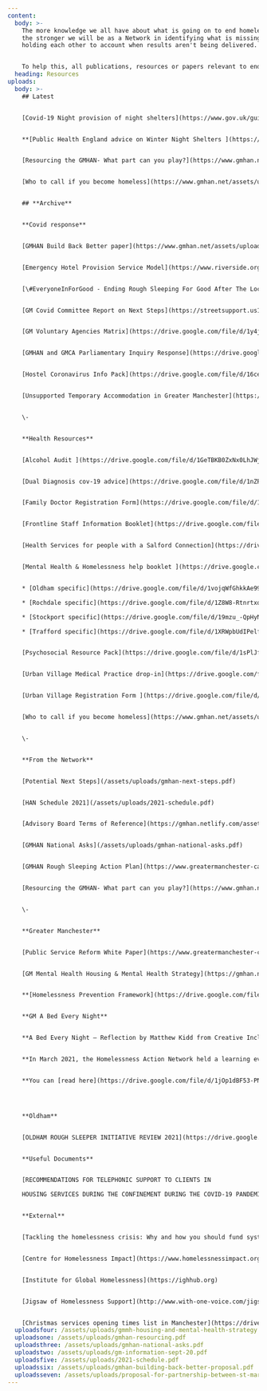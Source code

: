 ```yaml
---
content:
  body: >-
    The more knowledge we all have about what is going on to end homelessness,
    the stronger we will be as a Network in identifying what is missing and
    holding each other to account when results aren't being delivered. 


    To help this, all publications, resources or papers relevant to ending homelessness in Greater Manchester will be published here. If you think anything is missing, contact us at [info@gmhan.net](mailto:info@gmhan.net).
  heading: Resources
uploads:
  body: >-
    ## Latest


    [Covid-19 Night provision of night shelters](https://www.gov.uk/guidance/covid-19-provision-of-night-shelters)


    **[Public Health England advice on Winter Night Shelters ](https://www.gov.uk/guidance/covid-19-provision-of-night-shelters)**- all members of the GMHAN, including the Combined Authority and Local Authorities are very clear that night shelters should absolutely be the last resort during this winter to be made available only if other safer, better options have been exhausted. Additional funding is being made available via [Homeless Link](https://www.homeless.org.uk/connect/news/2020/oct/13/operating-principles-for-commissioners-and-providers-of-night-shelters-for) should night shelters be needed.


    [Resourcing the GMHAN- What part can you play?](https://www.gmhan.net/assets/uploads/gmhan-resourcing.pdf) - if you think you can help with funding or resource please contact [gmhan@streetsupport.net](mailto:gmhan@streetsupport.net). 


    [Who to call if you become homeless](https://www.gmhan.net/assets/uploads/gm-information-sept-20.pdf) - details on current helpline numbers for each GM borough via Homeless Friendly


    ## **Archive**


    **Covid response**


    [GMHAN Build Back Better paper](https://www.gmhan.net/assets/uploads/gmhan-building-back-better-proposal.pdf)


    [Emergency Hotel Provision Service Model](https://www.riverside.org.uk/wp-content/uploads/2020/04/Emergency-hotel-provision-service-model-FINAL.pdf) and [Interim Evaluation](https://www.riverside.org.uk/manchester-emergency-accommodation-evaluation/) (Riverside)


    [\#EveryoneInForGood - Ending Rough Sleeping For Good After The Lockdown](https://www.homeless.org.uk/connect/blogs/2020/may/18/everyoneinforgood-%E2%80%93-ending-rough-sleeping-for-good-after-lockdown) (Homeless Link)


    [GM Covid Committee Report on Next Steps](https://streetsupport.us12.list-manage.com/track/click?u=da9a1d4bb2b1a69a981456972&id=d2362eeb41&e=80e23c30ae) (GMCA)


    [GM Voluntary Agencies Matrix](https://drive.google.com/file/d/1y4jHihWsXCF2Zup25z03uupYAKX3KlR_/view?usp=sharing)


    [GMHAN and GMCA Parliamentary Inquiry Response](https://drive.google.com/file/d/1esrVGfipEFYOg9UuCyKqKV4WbY8Jh-7I/view?usp=sharing)


    [Hostel Coronavirus Info Pack](https://drive.google.com/file/d/16celNlOsddl-7HmzuSER4qbu8t2HV6z3/view?usp=sharing) (NHS)


    [Unsupported Temporary Accommodation in Greater Manchester](https://drive.google.com/file/d/1xoVmsPLDHbiiJt-qhkkn-JNDvU-Iaqre/view?usp=sharing) (JustLife)


    \-


    **Health Resources**


    [Alcohol Audit ](https://drive.google.com/file/d/1GeTBKB0ZxNx0LhJWj1MgV_MwxYOiU_fg/view?usp=sharing)(Salford PCT)


    [Dual Diagnosis cov-19 advice](https://drive.google.com/file/d/1nZP6F7Km5rwMm8d5NreyNYfiqM_DOg39/view?usp=sharing)


    [Family Doctor Registration Form](https://drive.google.com/file/d/1ocGoNwxspQ0hWRFNPUSIv8Ogkq3VMVh4/view?usp=sharing) (NHS)


    [Frontline Staff Information Booklet](https://drive.google.com/file/d/1dWUAMiU9MAjC-nXOzuAvA-KJbIxUBcet/view?usp=sharing) (NHS)


    [Health Services for people with a Salford Connection](https://drive.google.com/file/d/1-X_sw69xlI1Sxl72q80wfVFRZe1UORPI/view?usp=sharing) (Salford PCT)


    [Mental Health & Homelessness help booklet ](https://drive.google.com/file/d/1_72BrxpRAR9pU3kpGnGyiEHeP5KhezM-/view?usp=sharing)(GMMH)


    * [Oldham specific](https://drive.google.com/file/d/1vojqWfGhkkAe99-JoSkrL6J5DWihS2D9/view?usp=sharing)

    * [Rochdale specific](https://drive.google.com/file/d/1Z8W8-RtnrtxoC_OS8-1BEMjezWUJbw5V/view?usp=sharing)

    * [Stockport specific](https://drive.google.com/file/d/19mzu_-QpHyNAALHDDuhe9LnAVEEfa_rR/view?usp=sharing)

    * [Trafford specific](https://drive.google.com/file/d/1XRWpbUdIPelf-7LxnGS3JD9MlJ-gbQoJ/view?usp=sharing)


    [Psychosocial Resource Pack](https://drive.google.com/file/d/1sPlJf4W7EFbrYmsE5BwrIV4zq6iedjUN/view?usp=sharing) (GMMH)


    [Urban Village Medical Practice drop-in](https://drive.google.com/file/d/1mUQs_YfUbLyZZXqcjssvU0yX62WkQAlI/view?usp=sharing) (UVMP)


    [Urban Village Registration Form ](https://drive.google.com/file/d/10lJDbtg_Sq8oAQukORnfj2WM-aGhObgn/view?usp=sharing)(UVMP)


    [Who to call if you become homeless](https://www.gmhan.net/assets/uploads/gm-information-sept-20.pdf) (Homeless Friendly)


    \-


    **From the Network**


    [Potential Next Steps](/assets/uploads/gmhan-next-steps.pdf)


    [HAN Schedule 2021](/assets/uploads/2021-schedule.pdf)


    [Advisory Board Terms of Reference](https://gmhan.netlify.com/assets/uploads/gmhan-advisory-board-terms-of-reference.pdf)


    [GMHAN National Asks](/assets/uploads/gmhan-national-asks.pdf)


    [GMHAN Rough Sleeping Action Plan](https://www.greatermanchester-ca.gov.uk/media/1234/homeless-action-network-strategy.pdf)


    [Resourcing the GMHAN- What part can you play?](https://www.gmhan.net/assets/uploads/gmhan-resourcing.pdf)


    \-


    **Greater Manchester**


    [Public Service Reform White Paper](https://www.greatermanchester-ca.gov.uk/media/1676/greater-manchester-model.pdf)


    [GM Mental Health Housing & Mental Health Strategy](https://gmhan.netlify.com/assets/uploads/gmmh-housing-and-mental-health-strategy.final.pdf)


    **[Homelessness Prevention Framework](https://drive.google.com/file/d/11Sas4ovARPY9LnE_KcwN_hsfbtzEfIhA/view?usp=sharing)**


    **GM A Bed Every Night** 


    **A Bed Every Night – Reflection by Matthew Kidd from Creative Inclusion**


    **In March 2021, the Homelessness Action Network held a learning event to reflect on people’s experiences of ABEN provision in Greater Manchester. Creative Inclusion was commissioned to write a [report](https://drive.google.com/file/d/1eCiw_Q5Lk98ybbOM2xIoRglh6rqsModm/view) which brings together different perspectives on how Greater Manchester can respond as a whole system to improve the experiences of people accessing ABEN. [Matthew Kid](https://twitter.com/mattyk14?mc_cid=053bfa4dcb&mc_eid=e35df83018) offers his reflections.**


    **You can [read here](https://drive.google.com/file/d/1jOp1dBF53-PNz_8uPuZ6z6jTmMXbBIBu/view) the independent evaluation that evaluates the effectiveness of ABEN by Dr Beth Watts and Lynne McCordie with Melissa Espinoza, Dora Welker, and Prof. Sarah Johnsen (The Institute for Social Policy, Housing, Equalities Research (I-SPHERE). In addition, we’d warmly invite you to contribute to the GM Homelessness Prevention Strategy to help develop an integrated rough sleeping response where no one is left behind.** 




    **Oldham**


    [OLDHAM ROUGH SLEEPER INITIATIVE REVIEW 2021](https://drive.google.com/file/d/1lzIapbUQCWBdVl2uHP5nhj7pkaFG0m6D/view?usp=sharing)


    **Useful Documents** 


    [RECOMMENDATIONS FOR TELEPHONIC SUPPORT TO CLIENTS IN

    HOUSING SERVICES DURING THE CONFINEMENT DURING THE COVID-19 PANDEMIA](https://drive.google.com/file/d/1y0sp_IGqg1wbsKoOFok1QPTzvW_gGGtl/view?usp=sharing)


    **External**


    [Tackling the homelessness crisis: Why and how you should fund systemically (NPC)](https://www.thinknpc.org/resource-hub/tackling-the-homelessness-crisis-why-and-how-you-should-fund-systemically/)


    [Centre for Homelessness Impact](https://www.homelessnessimpact.org)


    [Institute for Global Homelessness](https://ighhub.org)


    [Jigsaw of Homelessness Support](http://www.with-one-voice.com/jigsaw-homeless-support) (With One Voice)


    [Christmas services opening times list in Manchester](https://drive.google.com/file/d/1rBozXaC5XEoLtDc7TwAy_gzZW04TTKkV/view?usp=sharing)
  uploadsfour: /assets/uploads/gmmh-housing-and-mental-health-strategy.final.pdf
  uploadsone: /assets/uploads/gmhan-resourcing.pdf
  uploadsthree: /assets/uploads/gmhan-national-asks.pdf
  uploadstwo: /assets/uploads/gm-information-sept-20.pdf
  uploadsfive: /assets/uploads/2021-schedule.pdf
  uploadssix: /assets/uploads/gmhan-building-back-better-proposal.pdf
  uploadsseven: /assets/uploads/proposal-for-partnership-between-st-martin-s-and-gmhan.pdf
---
```

